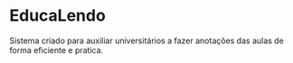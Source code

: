 # EducaLendo
Sistema criado para auxiliar universitários a fazer anotações das aulas de forma eficiente e pratica.
